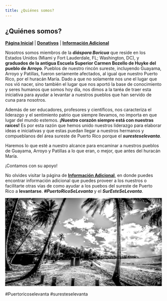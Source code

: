 ```yaml
---
title: ¿Quiénes somos? 
---  
```


## ¿Quiénes somos? 

[**Página Inicial**](https://friveramariani.github.io/suresteselevanta) | [**Donativos**](https://friveramariani.github.io/suresteselevanta/donativos) | [**Información Adicional**](https://friveramariani.github.io/suresteselevanta/info)

Nosotros somos miembros de la ***diáspora Boricua*** que reside en los Estados Unidos (Miami y Fort Lauderdale, FL; Washington, DC), y **graduados de la antigua Escuela Superior Carmen Bozello de Huyke del pueblo de Arroyo**. Pueblos de nuestro rincón sureste, incluyendo Guayama, Arroyo y Patillas, fueron seriamente afectados, al igual que nuestro Puerto Rico, por el huracán María. Dado a que no solamente nos une el lugar que nos vió nacer, sino también el lugar que nos aportó la base de conocimiento y seres humanos que somos hoy día, nos dimos a la taréa de traer esta iniciativa para ayudar a levantar a nuestros pueblos que han servido de cuna para nosotros. 

Además de ser educadores, profesores y científicos, nos caracteriza el liderazgo y el sentimiento patrio que siempre llevamos, no importa en que lugar del mundo estemos. **¡Nuestro corazón siempre está con nuestras raíces!** Es por esta razón que hemos unido nuestros liderazgo para elaborar ideas e iniciativas y que estas puedan llegar a nuestros hermanos y compueblanos del área sureste de Puerto Rico porque el ***suresteselevanta***. 

Haremos lo que esté a nuestro alcance para encaminar a nuestros pueblos de Guayama, Arroyo y Patillas a lo que eran, o mejor, que antes del huracán María.

¡Contamos con su apoyo!

No olvides visitar la página de [**Información Adicional**](https://friveramariani.github.io/suresteselevanta/info), en donde puedes encontrar información adicional que puedes proveer a los nuestros o facilitarte otras vías de como ayudar a los puebos del sureste de Puerto Rico a **levantarse**. ***#PuertoRicoSeLevanta*** y el ***SurEsteSeLevanta***.

<img src="images/PSX_20170730_130417.jpg" alt="hi" class="inline"/>

#Puertoricoselevanta
#suresteselevanta
